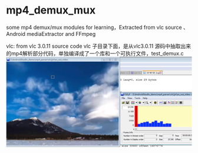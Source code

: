 # mp4_demux_mux
some mp4 demux/mux modules for learning，Extracted from vlc source 、Android mediaExtractor and FFmpeg

vlc:
	from vlc 3.0.11 source code 
        vlc 子目录下面，是从vlc3.0.11 源码中抽取出来的mp4解析部分代码，单独编译成了一个库和一个可执行文件，test_demux.c 
![image](vlc/out.png)
